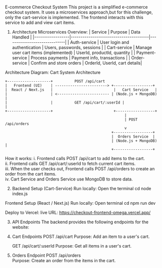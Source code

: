 E-commerce Checkout System
  This project is a simplified e-commerce checkout system. It uses a microservices approach,but for this challenge, only the cart-service is implemented. The frontend interacts with this service to add and view cart items.
  
1. Architecture
   Microservices Overview:
     | Service           | Purpose                               | Data Handled                 |
     |------------------|----------------------------------------|------------------------------|
     | Auth-service      | User login and authentication         | Users, passwords, sessions   |
     | Cart-service      | Manage user cart items (implemented)  | UserId, productId, quantity  |
     | Payment-service   | Process payments                      | Payment info, transactions   |
     | Order-service     | Confirm and store orders              | OrderId, UserId, cart details|

Architecture Diagram:
Cart System Architecture
```text
+--------------------+          POST /api/cart
|   Frontend (UI)    | ------------------------> +------------------+
|  React / Next.js   |                            |   Cart Service   |
|                    | <------------------------ | (Node.js + MongoDB) |
|                    |          GET /api/cart/:userId |                |
+--------------------+                            +------------------+
                                                       |
                                                       | POST /api/orders
                                                       v
                                                 +------------------+
                                                 |  Orders Service  |
                                                 | (Node.js + MongoDB) |
                                                 +------------------+
```
How it works:
i. Frontend calls POST /api/cart to add items to the cart.  
ii. Frontend calls GET /api/cart/:userId to fetch current cart items.  
iii. When the user checks out, Frontend calls POST /api/orders to create an order from the cart items.  
iv. Cart Service and Orders Service use MongoDB to store data.

                                          
2. Backend Setup (Cart-Service)
  Run locally:
  Open the terminal
  cd <checkitem-backend>
  node index.js
   
Frontend Setup (React / Next.js)
 Run locally:
 Open terminal
 cd <checkout-frontend>
 npm run dev

Deploy to Vercel:
  live URL: https://checkout-frontend-omega.vercel.app/

3. API Endpoints
The backend provides the following endpoints for the website:
1. Cart Endpoints
   POST /api/cart 
   Purpose: Add an item to a user's cart.
   
   GET /api/cart/:userId
   Purpose: Get all items in a user's cart.
   
2. Orders Endpoint
   POST /api/orders  
   Purpose: Create an order from the items in the cart.  
  



